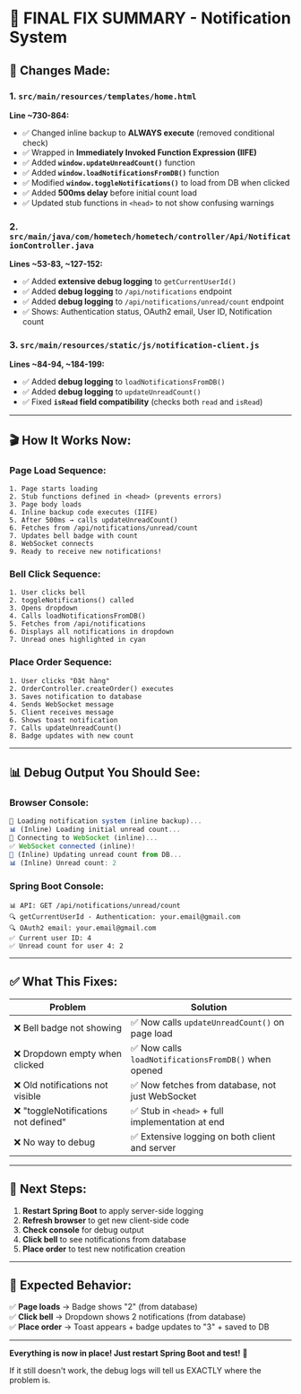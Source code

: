 # 🎯 FINAL FIX SUMMARY - Notification System

## 🔧 Changes Made:

### 1. `src/main/resources/templates/home.html`
**Line ~730-864:**
- ✅ Changed inline backup to **ALWAYS execute** (removed conditional check)
- ✅ Wrapped in **Immediately Invoked Function Expression (IIFE)**
- ✅ Added **`window.updateUnreadCount()`** function
- ✅ Added **`window.loadNotificationsFromDB()`** function
- ✅ Modified **`window.toggleNotifications()`** to load from DB when clicked
- ✅ Added **500ms delay** before initial count load
- ✅ Updated stub functions in `<head>` to not show confusing warnings

### 2. `src/main/java/com/hometech/hometech/controller/Api/NotificationController.java`
**Lines ~53-83, ~127-152:**
- ✅ Added **extensive debug logging** to `getCurrentUserId()`
- ✅ Added **debug logging** to `/api/notifications` endpoint
- ✅ Added **debug logging** to `/api/notifications/unread/count` endpoint
- ✅ Shows: Authentication status, OAuth2 email, User ID, Notification count

### 3. `src/main/resources/static/js/notification-client.js`
**Lines ~84-94, ~184-199:**
- ✅ Added **debug logging** to `loadNotificationsFromDB()`
- ✅ Added **debug logging** to `updateUnreadCount()`
- ✅ Fixed **`isRead` field compatibility** (checks both `read` and `isRead`)

---

## 🎬 How It Works Now:

### Page Load Sequence:
```
1. Page starts loading
2. Stub functions defined in <head> (prevents errors)
3. Page body loads
4. Inline backup code executes (IIFE)
5. After 500ms → calls updateUnreadCount()
6. Fetches from /api/notifications/unread/count
7. Updates bell badge with count
8. WebSocket connects
9. Ready to receive new notifications!
```

### Bell Click Sequence:
```
1. User clicks bell
2. toggleNotifications() called
3. Opens dropdown
4. Calls loadNotificationsFromDB()
5. Fetches from /api/notifications
6. Displays all notifications in dropdown
7. Unread ones highlighted in cyan
```

### Place Order Sequence:
```
1. User clicks "Đặt hàng"
2. OrderController.createOrder() executes
3. Saves notification to database
4. Sends WebSocket message
5. Client receives message
6. Shows toast notification
7. Calls updateUnreadCount()
8. Badge updates with new count
```

---

## 📊 Debug Output You Should See:

### **Browser Console:**
```javascript
🔧 Loading notification system (inline backup)...
📊 (Inline) Loading initial unread count...
🔌 Connecting to WebSocket (inline)...
✅ WebSocket connected (inline)!
🔢 (Inline) Updating unread count from DB...
📊 (Inline) Unread count: 2
```

### **Spring Boot Console:**
```
📊 API: GET /api/notifications/unread/count
🔍 getCurrentUserId - Authentication: your.email@gmail.com
🔍 OAuth2 email: your.email@gmail.com
✅ Current user ID: 4
✅ Unread count for user 4: 2
```

---

## ✅ What This Fixes:

| Problem | Solution |
|---------|----------|
| ❌ Bell badge not showing | ✅ Now calls `updateUnreadCount()` on page load |
| ❌ Dropdown empty when clicked | ✅ Now calls `loadNotificationsFromDB()` when opened |
| ❌ Old notifications not visible | ✅ Now fetches from database, not just WebSocket |
| ❌ "toggleNotifications not defined" | ✅ Stub in `<head>` + full implementation at end |
| ❌ No way to debug | ✅ Extensive logging on both client and server |

---

## 🚀 Next Steps:

1. **Restart Spring Boot** to apply server-side logging
2. **Refresh browser** to get new client-side code
3. **Check console** for debug output
4. **Click bell** to see notifications from database
5. **Place order** to test new notification creation

---

## 🎯 Expected Behavior:

✅ **Page loads** → Badge shows "2" (from database)  
✅ **Click bell** → Dropdown shows 2 notifications (from database)  
✅ **Place order** → Toast appears + badge updates to "3" + saved to DB  

---

**Everything is now in place! Just restart Spring Boot and test!** 🚀

If it still doesn't work, the debug logs will tell us EXACTLY where the problem is.

